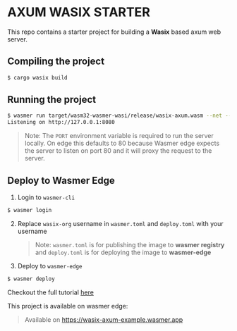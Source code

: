 # AXUM WASIX STARTER

This repo contains a starter project for building a **Wasix** based axum web server.

## Compiling the project

```bash
$ cargo wasix build
```

## Running the project

```bash
$ wasmer run target/wasm32-wasmer-wasi/release/wasix-axum.wasm --net --env PORT=8080
Listening on http://127.0.0.1:8080
```

> Note: The `PORT` environment variable is required to run the server locally. On edge this defaults to 80 because Wasmer edge expects the server to listen on port 80 and it will proxy the request to the server.

## Deploy to Wasmer Edge

1. Login to `wasmer-cli`

```bash
$ wasmer login
```

2. Replace `wasix-org` username in `wasmer.toml` and `deploy.toml` with your username
   > Note: `wasmer.toml` is for publishing the image to **wasmer registry** and `deploy.toml` is for deploying the image to **wasmer-edge**
3. Deploy to `wasmer-edge`

```bash
$ wasmer deploy
```

Checkout the full tutorial [here](http://wasix.org/docs/language-guide/rust/tutorials/wasix-axum)

This project is available on wasmer edge:

> Available on https://wasix-axum-example.wasmer.app
